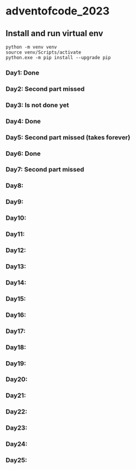 # adventofcode_2023

## Install and run virtual env
```
python -m venv venv
source venv/Scripts/activate
python.exe -m pip install --upgrade pip
```
### Day1:  Done
### Day2:  Second part missed
### Day3:  Is not done yet
### Day4:  Done
### Day5:  Second part missed (takes forever)
### Day6:  Done
### Day7:  Second part missed
### Day8: 
### Day9: 
### Day10: 
### Day11: 
### Day12: 
### Day13: 
### Day14: 
### Day15: 
### Day16: 
### Day17: 
### Day18: 
### Day19: 
### Day20: 
### Day21: 
### Day22: 
### Day23: 
### Day24: 
### Day25: 